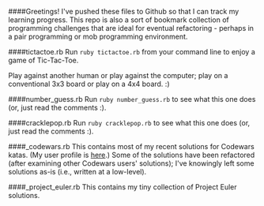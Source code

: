 ####Greetings!
I've pushed these files to Github so that I can track my learning progress. This repo is also a sort of bookmark collection of programming challenges that are ideal for eventual refactoring - perhaps in a pair programming or mob programming environment.

####tictactoe.rb
Run `ruby tictactoe.rb` from your command line to enjoy a game of Tic-Tac-Toe.

Play against another human or play against the computer; play on a conventional 3x3 board or play on a 4x4 board. :)

####number_guess.rb
Run `ruby number_guess.rb` to see what this one does (or, just read the comments :).

####cracklepop.rb
Run `ruby cracklepop.rb` to see what this one does (or, just read the comments :).

####_codewars.rb
This contains most of my recent solutions for Codewars katas.
(My user profile is [here](http://www.codewars.com/users/eirinikos).)
Some of the solutions have been refactored (after examining other Codewars users' solutions); I've knowingly left some solutions as-is (i.e., written at a low-level).

####_project_euler.rb
This contains my tiny collection of Project Euler solutions.
